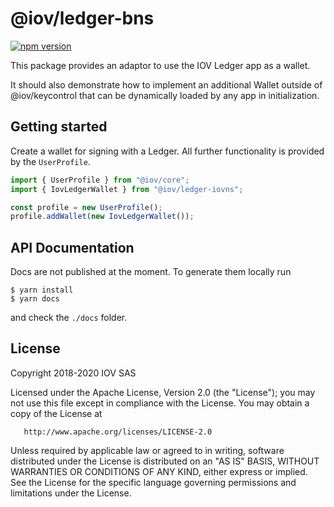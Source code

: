 # @iov/ledger-bns

[![npm version](https://img.shields.io/npm/v/@iov/ledger-bns.svg)](https://www.npmjs.com/package/@iov/ledger-bns)

This package provides an adaptor to use the IOV Ledger app as a wallet.

It should also demonstrate how to implement an additional Wallet outside of @iov/keycontrol
that can be dynamically loaded by any app in initialization.

## Getting started

Create a wallet for signing with a Ledger.  All further functionality is provided by the `UserProfile`.

```ts
import { UserProfile } from "@iov/core";
import { IovLedgerWallet } from "@iov/ledger-iovns";

const profile = new UserProfile();
profile.addWallet(new IovLedgerWallet());
```

## API Documentation

Docs are not published at the moment. To generate them locally run

```
$ yarn install
$ yarn docs
```

and check the `./docs` folder.

## License

Copyright 2018-2020 IOV SAS

Licensed under the Apache License, Version 2.0 (the "License");
you may not use this file except in compliance with the License.
You may obtain a copy of the License at

       http://www.apache.org/licenses/LICENSE-2.0

Unless required by applicable law or agreed to in writing, software
distributed under the License is distributed on an "AS IS" BASIS,
WITHOUT WARRANTIES OR CONDITIONS OF ANY KIND, either express or implied.
See the License for the specific language governing permissions and
limitations under the License.
